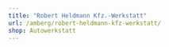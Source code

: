 ```yaml
---
title: "Robert Heldmann Kfz.-Werkstatt"
url: /amberg/robert-heldmann-kfz-werkstatt/
shop: Autowerkstatt
---
```

